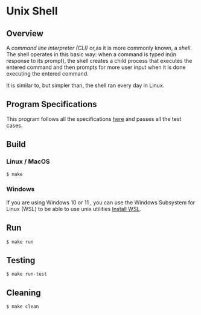 
# Unix Shell

## Overview

A *command line interpreter (CLI)* or,as it is more commonly known, a *shell*. 
The shell operates in this basic way: 
when a command is typed in(in response to its prompt), the shell
creates a child process that executes the entered command and then prompts
for more user input when it is done executing the entered command.

It is  similar to, but simpler than, the shell ran
every day in Linux. 

## Program Specifications

This program follows all the specifications [here](https://github.com/remzi-arpacidusseau/ostep-projects/tree/master/processes-shell) and passes all the test cases.

## Build

### Linux / MacOS

```
$ make
```

### Windows

If you are using Windows 10 or 11 , you can use the Windows Subsystem for Linux (WSL) to be able to use unix utilities [Install WSL](https://docs.microsoft.com/en-us/windows/wsl/install-win10).

## Run

```
$ make run
```

## Testing

```
$ make run-test
```
## Cleaning
```
$ make clean
```
